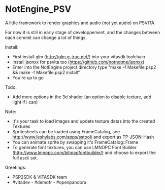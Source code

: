 # NotEngine_PSV
A little framework to render graphics and audio (not yet audio) on PSVITA.

For now it is still in early stage of developpement, and the changes between each commit can
change a lot of things.

Install:
 - First install glm (http://glm.g-truc.net/) into your vitasdk toolchain
 - Install jsonxx for psvita too (https://github.com/notnotme/jsonxx)
 - Enter into the NotEngine project directory type "make -f Makefile.psp2 && make -f Makefile.psp2 install"
 - You're up to go

Todo:
 - Add more options in the 3d shader (an option to disable texture, add light if I can)

Note:
 - It's your task to load images and update texture datas into the created Textures
 - Spritesheets can be loaded using FrameCatalog, see http://www.leshylabs.com/apps/sstool/ and export as TP-JSON-Hash
 - You can animate sprite by swapping it's FrameCatalog::Frame
 - To generate font textures, you can use LMNOPC Font Builder (http://www.lmnopc.com/bitmapfontbuilder/) and choose to export the full ascii set.

Greetings:
 - PSP2SDK & VITASDK team
 - #vitadev - #demofr - #openpandora

